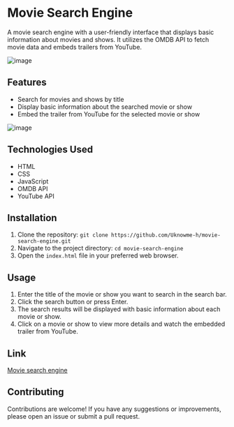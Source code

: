 ﻿# Movie Search Engine

A movie search engine with a user-friendly interface that displays basic information about movies and shows. It utilizes the OMDB API to fetch movie data and embeds trailers from YouTube.

![image](https://github.com/Uknowme-h/Movie_Search_Engine/assets/152166858/04f55b0e-9c9d-40b1-9d03-fc32ede5909c)


## Features

- Search for movies and shows by title
- Display basic information about the searched movie or show
- Embed the trailer from YouTube for the selected movie or show

![image](https://github.com/Uknowme-h/Movie_Search_Engine/assets/152166858/04a93c33-4ab7-4b8d-9791-3841c9c4816f)


## Technologies Used

- HTML
- CSS
- JavaScript
- OMDB API
- YouTube API

## Installation

1. Clone the repository: `git clone https://github.com/Uknowme-h/movie-search-engine.git`
2. Navigate to the project directory: `cd movie-search-engine`
3. Open the `index.html` file in your preferred web browser.

## Usage

1. Enter the title of the movie or show you want to search in the search bar.
2. Click the search button or press Enter.
3. The search results will be displayed with basic information about each movie or show.
4. Click on a movie or show to view more details and watch the embedded trailer from YouTube.

## Link
[Movie search engine](https://uknowme-h.github.io/Movie_Search_Engine/)

## Contributing

Contributions are welcome! If you have any suggestions or improvements, please open an issue or submit a pull request.



